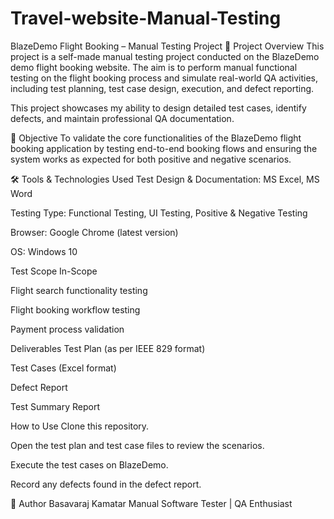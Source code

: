 # Travel-website-Manual-Testing

BlazeDemo Flight Booking – Manual Testing Project
📌 Project Overview
This project is a self-made manual testing project conducted on the BlazeDemo demo flight booking website.
The aim is to perform manual functional testing on the flight booking process and simulate real-world QA activities, including test planning, test case design, execution, and defect reporting.

This project showcases my ability to design detailed test cases, identify defects, and maintain professional QA documentation.

🎯 Objective
To validate the core functionalities of the BlazeDemo flight booking application by testing end-to-end booking flows and ensuring the system works as expected for both positive and negative scenarios.



🛠 Tools & Technologies Used
Test Design & Documentation: MS Excel, MS Word

Testing Type: Functional Testing, UI Testing, Positive & Negative Testing

Browser: Google Chrome (latest version)

OS: Windows 10

 Test Scope
In-Scope

Flight search functionality testing

Flight booking workflow testing

Payment process validation





Deliverables
Test Plan (as per IEEE 829 format)

Test Cases (Excel format)

Defect Report

Test Summary Report


 How to Use
Clone this repository.

Open the test plan and test case files to review the scenarios.

Execute the test cases on BlazeDemo.

Record any defects found in the defect report.

📌 Author
Basavaraj Kamatar
Manual Software Tester | QA Enthusiast
